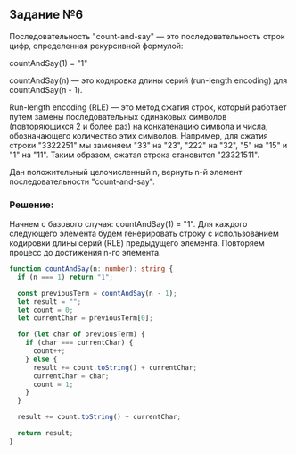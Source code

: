 ## Задание №6

Последовательность "count-and-say" — это последовательность строк цифр, определенная рекурсивной формулой:

countAndSay(1) = "1"

countAndSay(n) — это кодировка длины серий (run-length encoding) для countAndSay(n - 1).

Run-length encoding (RLE) — это метод сжатия строк, который работает путем замены последовательных одинаковых символов (повторяющихся 2 и более раз) на конкатенацию символа и числа, обозначающего количество этих символов. Например, для сжатия строки "3322251" мы заменяем "33" на "23", "222" на "32", "5" на "15" и "1" на "11". Таким образом, сжатая строка становится "23321511".

Дан положительный целочисленный n, вернуть n-й элемент последовательности "count-and-say".

### Решение:

Начнем с базового случая: countAndSay(1) = "1". Для каждого следующего элемента будем генерировать строку с использованием кодировки длины серий (RLE) предыдущего элемента. Повторяем процесс до достижения n-го элемента.

```typescript
function countAndSay(n: number): string {
  if (n === 1) return "1";

  const previousTerm = countAndSay(n - 1);
  let result = "";
  let count = 0;
  let currentChar = previousTerm[0];

  for (let char of previousTerm) {
    if (char === currentChar) {
      count++;
    } else {
      result += count.toString() + currentChar;
      currentChar = char;
      count = 1;
    }
  }

  result += count.toString() + currentChar;

  return result;
}
```
